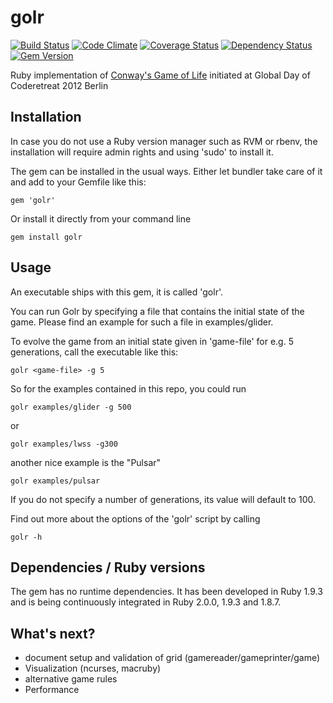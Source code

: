 golr
====

[![Build Status](https://travis-ci.org/mkrogemann/golr.png)](https://travis-ci.org/mkrogemann/golr)
[![Code Climate](https://codeclimate.com/github/mkrogemann/golr.png)](https://codeclimate.com/github/mkrogemann/golr)
[![Coverage Status](https://coveralls.io/repos/mkrogemann/golr/badge.png?branch=master)](https://coveralls.io/r/mkrogemann/golr)
[![Dependency Status](https://gemnasium.com/mkrogemann/golr.png)](https://gemnasium.com/mkrogemann/golr)
[![Gem Version](https://badge.fury.io/rb/golr.png)](http://badge.fury.io/rb/golr)

Ruby implementation of [Conway's Game of Life](http://en.wikipedia.org/wiki/Conway%27s_Game_of_Life) initiated at Global Day of Coderetreat 2012 Berlin

Installation
------------

In case you do not use a Ruby version manager such as RVM or rbenv, the installation will require admin rights and using 'sudo' to install it.

The gem can be installed in the usual ways. Either let bundler take care of it and add to your Gemfile like this:

    gem 'golr'

Or install it directly from your command line

    gem install golr

Usage
-----

An executable ships with this gem, it is called 'golr'.

You can run Golr by specifying a file that contains the initial state of the game. Please find an example for such a file in examples/glider.

To evolve the game from an initial state given in 'game-file' for e.g. 5 generations, call the executable like this:

    golr <game-file> -g 5

So for the examples contained in this repo, you could run

    golr examples/glider -g 500

or

    golr examples/lwss -g300

another nice example is the "Pulsar"

	golr examples/pulsar

If you do not specify a number of generations, its value will default to 100.

Find out more about the options of the 'golr' script by calling

    golr -h


Dependencies / Ruby versions
----------------------------

The gem has no runtime dependencies. It has been developed in Ruby 1.9.3 and is being continuously integrated in Ruby 2.0.0, 1.9.3 and 1.8.7.

What's next?
------------

- document setup and validation of grid (gamereader/gameprinter/game)
- Visualization (ncurses, macruby)
- alternative game rules
- Performance
